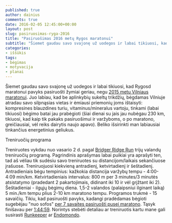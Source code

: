 ```yaml
---
published: true
author: dainius
comments: true
date: 2016-02-05 12:45:00+00:00
layout: post
slug: pasiruosimas-ryga-2016
title: "Pasiruošimas 2016 metų Rygos maratonui"
subtitle: "Šiemet gaudau savo svajonę už uodegos ir labai tikiuosi, kad Rygosd maratonui pavyks pasiruošti žymiai geriau, negu 2015 metų Vilniaus maratonui. Juo labiau, kad be aplinkybių sukeltų trikdžių, bėgdamas Vilniuje atradau savo silpnąsias vietas ir ėmiausi priemonių joms ištaisyti."
categories:
- iššūkis
tags:
- bėgimas
- motyvacija
- planai
---
```


Šiemet gaudau savo svajonę už uodegos ir labai tikiuosi, kad Rygosd maratonui pavyks pasiruošti žymiai geriau, negu [2015 metų Vilniaus maratonui](http://30dienu.lt/42-195-m). Juo labiau, kad be aplinkybių sukeltų trikdžių, bėgdamas Vilniuje atradau savo silpnąsias vietas ir ėmiausi priemonių joms ištaisyti: kompresines blauzdines turiu, vitaminus/mineralus vartoju, tinkami (labai tikiuosi) bėgimo batai jau prabėgioti (šiai dienai su jais jau nubėgau 230 km, tikiuosi, kad kaip tik pakaks pasiruošimui ir varžyboms, o po maratono, greičiausiai, vėl reiks dairytis naujo apavo). Beliko išsirinkti man labiausiai tinkančius energetinius geliukus.

Treniruočių programa

Treniruotes vykdau nuo vasario 2 d. pagal [Bridger Ridge Run](https://bridgerridgerun.wordpress.com/2015/03/30/how-to-run-a-3-hour-marathon-a-just-enough-training-approach/) trijų valandų treniruočių programą. Pagrindinis aprašymas labai puikiai yra aprašyti ten, tad aš vėliau tik sudėsiu savo treniruotes su distancijom/laikais sekančiuose įrašuose. Treniruojuosi kiekvieną antradienį, ketvirtadienį ir šeštadienį. Antradieniais bėgu tempinius: kažkokia distancija varžybų tempu - 4:00-4:09 min/km. Ketvirtadieniais intervalus: 800 m per 3 minutes/3 minutės atsistatymo (pradedant 2 pakartojimais, didinant iki 10 ir vėl grįžtant iki 2). Šeštadieniai - ilgųjų bėgimų diena. 1,5-2 valandos (palaipsniui ilginant laiką) 5 min./km tempu plius 2-10 km maratono tempu. Programos trukmė - 15 savaičių. Tikiu, kad pasiruošti pavyks, kadangi pradėdamas bėgioti sugebėjau "nuo sofos" [per 7 savaites pasiruošti pusei maratono](http://30dienu.lt/puse-maratono-per-7-savaites). Tąsyk finišavau per [1:44:59](https://runkeeper.com/user/dainiust/activity/248783262). Norintys stebėti detaliau ar treniruotis kartu mane gali susirasti [Runkeeper](https://runkeeper.com/user/dainiust/profile) ar [Endomondo](https://www.endomondo.com/profile/6418905).
